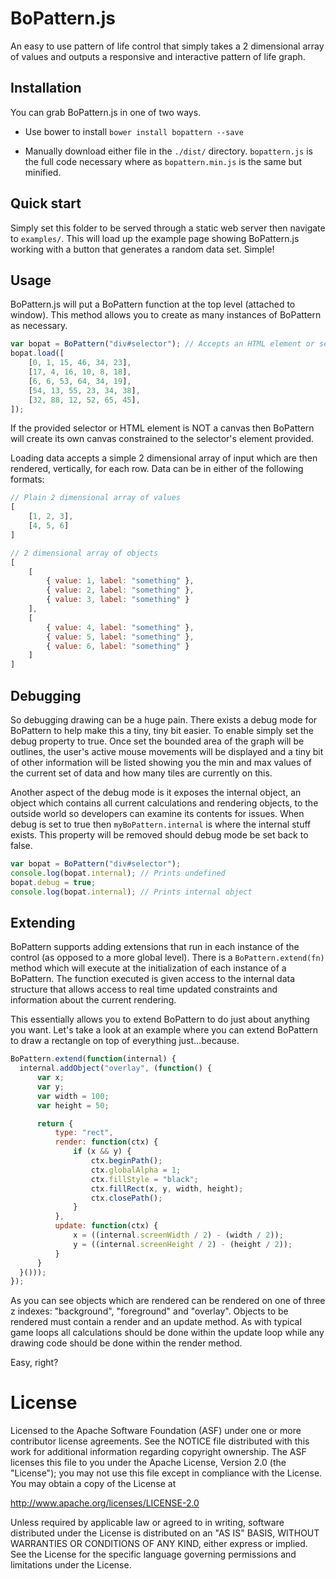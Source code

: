 # BoPattern.js
An easy to use pattern of life control that simply takes a 2 dimensional array of values and outputs a responsive and interactive pattern of life graph.

## Installation
You can grab BoPattern.js in one of two ways.

- Use bower to install ```bower install bopattern --save```

- Manually download either file in the ```./dist/``` directory. ```bopattern.js``` is the full code necessary where as ```bopattern.min.js``` is the same but minified.

## Quick start
Simply set this folder to be served through a static web server then navigate to ```examples/```. This will load up the example page showing BoPattern.js working with a button that generates a random data set. Simple!

## Usage
BoPattern.js will put a BoPattern function at the top level (attached to window). This method allows you to create as many instances of BoPattern as necessary.

```javascript
var bopat = BoPattern("div#selector"); // Accepts an HTML element or selector
bopat.load([
    [0, 1, 15, 46, 34, 23],
    [17, 4, 16, 10, 8, 18],
    [6, 6, 53, 64, 34, 19],
    [54, 13, 55, 23, 34, 38],
    [32, 88, 12, 52, 65, 45],
]);
```

If the provided selector or HTML element is NOT a canvas then BoPattern will create its own canvas constrained to the selector's element provided.

Loading data accepts a simple 2 dimensional array of input which are then rendered, vertically, for each row. Data can be in either of the following formats:

```javascript
// Plain 2 dimensional array of values
[
    [1, 2, 3],
    [4, 5, 6]
]

// 2 dimensional array of objects
[
    [
        { value: 1, label: "something" },
        { value: 2, label: "something" },
        { value: 3, label: "something" }
    ],
    [
        { value: 4, label: "something" },
        { value: 5, label: "something" },
        { value: 6, label: "something" }
    ]
]
```

## Debugging
So debugging drawing can be a huge pain. There exists a debug mode for BoPattern to help make this a tiny, tiny bit easier. To enable simply set the debug property to true. Once set the bounded area of the graph will be outlines, the user's active mouse movements will be displayed and a tiny bit of other information will be listed showing you the min and max values of the current set of data and how many tiles are currently on this.

Another aspect of the debug mode is it exposes the internal object, an object which contains all current calculations and rendering objects, to the outside world so developers can examine its contents for issues. When debug is set to true then ```myBoPattern.internal``` is where the internal stuff exists. This property will be removed should debug mode be set back to false.

```javascript
var bopat = BoPattern("div#selector");
console.log(bopat.internal); // Prints undefined
bopat.debug = true;
console.log(bopat.internal); // Prints internal object
```

## Extending
BoPattern supports adding extensions that run in each instance of the control (as opposed to a more global level). There is a ```BoPattern.extend(fn)``` method which will execute at the initialization of each instance of a BoPattern. The function executed is given access to the internal data structure that allows access to real time updated constraints and information about the current rendering.

This essentially allows you to extend BoPattern to do just about anything you want. Let's take a look at an example where you can extend BoPattern to draw a rectangle on top of everything just...because.

```javascript
BoPattern.extend(function(internal) {
  internal.addObject("overlay", (function() {
      var x;
      var y;
      var width = 100;
      var height = 50;

      return {
          type: "rect",
          render: function(ctx) {
              if (x && y) {
                  ctx.beginPath();
                  ctx.globalAlpha = 1;
                  ctx.fillStyle = "black";
                  ctx.fillRect(x, y, width, height);
                  ctx.closePath();
              }
          },
          update: function(ctx) {
              x = ((internal.screenWidth / 2) - (width / 2));
              y = ((internal.screenHeight / 2) - (height / 2));
          }
      }
  }()));
});
```

As you can see objects which are rendered can be rendered on one of three z indexes: "background", "foreground" and "overlay". Objects to be rendered must contain a render and an update method. As with typical game loops all calculations should be done within the update loop while any drawing code should be done within the render method.

Easy, right?

# License
Licensed to the Apache Software Foundation (ASF) under one or more contributor license agreements. See the NOTICE file distributed with this work for additional information regarding copyright ownership. The ASF licenses this file to you under the Apache License, Version 2.0 (the "License"); you may not use this file except in compliance with the License. You may obtain a copy of the License at

http://www.apache.org/licenses/LICENSE-2.0

Unless required by applicable law or agreed to in writing, software distributed under the License is distributed on an "AS IS" BASIS, WITHOUT WARRANTIES OR CONDITIONS OF ANY KIND, either express or implied. See the License for the specific language governing permissions and limitations under the License.
